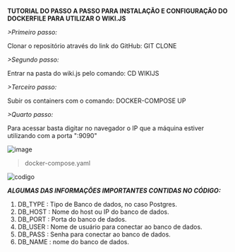 **TUTORIAL DO PASSO A PASSO PARA INSTALAÇÃO E CONFIGURAÇÃO DO DOCKERFILE PARA UTILIZAR O WIKI.JS**


*>Primeiro passo:*

 Clonar o repositório através do link do GitHub: GIT CLONE

*>Segundo passo:*

Entrar na pasta do wiki.js pelo comando: CD WIKIJS

*>Terceiro passo:*

  Subir os containers com o comando: DOCKER-COMPOSE UP
  
*>Quarto passo:* 

 Para acessar basta digitar no navegador o IP que a máquina estiver utilizando com a porta ":9090"
 
![image](https://user-images.githubusercontent.com/85373388/120946016-6e125a00-c711-11eb-9f6c-5d35db57ccce.png)


  
  
  >docker-compose.yaml
  

![codigo](https://user-images.githubusercontent.com/85373388/120943453-5f25aa80-c705-11eb-937a-f74454cd26bc.PNG)

***ALGUMAS DAS INFORMAÇÕES IMPORTANTES CONTIDAS NO CÓDIGO:***

 1. DB_TYPE : Tipo de Banco de dados, no caso Postgres.
 2. DB_HOST : Nome do host ou IP do banco de dados.
 3. DB_PORT : Porta do banco de dados.
 4. DB_USER : Nome de usuário para conectar ao banco de dados.
 5. DB_PASS : Senha para conectar ao banco de dados.
 6. DB_NAME : nome do banco de dados.



  
 

